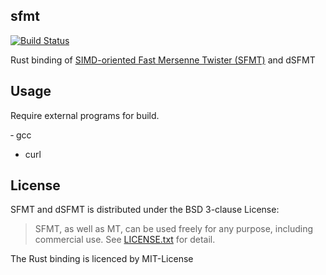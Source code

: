 sfmt
-----

[![Build Status](https://travis-ci.org/termoshtt/rust-sfmt.svg?branch=master)](https://travis-ci.org/termoshtt/rust-sfmt)

Rust binding of [SIMD-oriented Fast Mersenne Twister (SFMT)] and dSFMT

[SIMD-oriented Fast Mersenne Twister (SFMT)]: http://www.math.sci.hiroshima-u.ac.jp/~m-mat/MT/SFMT/

Usage
------

Require external programs for build.

‐ gcc
- curl

License
--------

SFMT and dSFMT is distributed under the BSD 3-clause License:

> SFMT, as well as MT, can be used freely for any purpose, including commercial use.
> See [LICENSE.txt](http://www.math.sci.hiroshima-u.ac.jp/~m-mat/MT/SFMT/LICENSE.txt) for detail. 

The Rust binding is licenced by MIT-License

